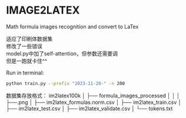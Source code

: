 # IMAGE2LATEX
Math formula images recognition and convert to LaTex

适应了印刷体数据集  
修改了一些错误  
model.py中加了self-attention，但参数还需要调  
但是一跑就卡住^^  

Run in terminal:
```sh
python train.py --prefix "2023-11-20-" -n 200
```

数据集存放格式：
im2latex100k
│
├── formula_images_processed
│   │
│   ├──.png
│
├── im2latex_formulas.norm.csv
│
├── im2latex_train.csv
│
├── im2latex_test.csv
│
├── im2latex_validate.csv
│
└── tokens.txt
